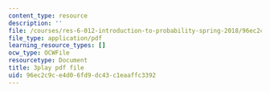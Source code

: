 ```yaml
---
content_type: resource
description: ''
file: /courses/res-6-012-introduction-to-probability-spring-2018/96ec2c9ce4d06fd9dc43c1eaaffc3392_OlKmZj2TKnk.pdf
file_type: application/pdf
learning_resource_types: []
ocw_type: OCWFile
resourcetype: Document
title: 3play pdf file
uid: 96ec2c9c-e4d0-6fd9-dc43-c1eaaffc3392
---
```

